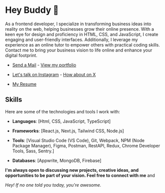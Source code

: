 # Hey Buddy 👋

As a frontend developer, I specialize in transforming business ideas into reality on the web, helping businesses grow their online presence. With a keen eye for design and proficiency in HTML, CSS, and JavaScript, I create engaging and user-friendly interfaces. Additionally, I leverage my experience as an online tutor to empower others with practical coding skills. Contact me to bring your business vision to life online and enhance your digital footprint.

- [Send a Mail](mailto:dannydotdev@gmail.com)                                  - [View my portfolio](https://danieltriedcoding.vercel.app)
- [Let's talk on Instagram](https://instagram.com/1am_programmer)              - [How about on X](https://x.com/1am_programmer2)


- [My Resume](https://github.com/1am-programmer/1am-programmer.github.io/releases/download/initial-release/resume.pdf)


## Skills
Here are some of the technologies and tools I work with:

- **Languages**: [Html, CSS, JavaScript, TypeScript]
  
- **Frameworks**: [React.js, Next.js, Tailwind CSS, Node.js]
  
- **Tools**: [Visual Studio Code (VS Code), Git, Webpack, NPM (Node Package Manager), Figma, Postman, RestAPI, Redux, Chrome Developer Tools, Sass, Sentry.]
  
- **Databases**: [Appwrite, MongoDB, Firebase]

**I'm always open to discussing new projects, creative ideas, and opportunities to be part of your vision. Feel free to connect with me** and

_Hey! If no one told you today, you're awesome._





